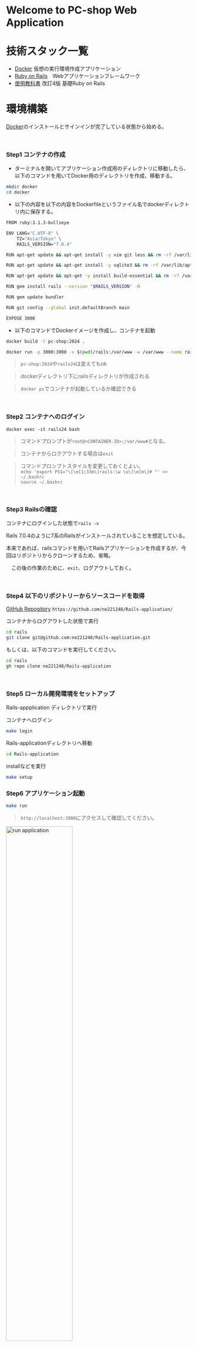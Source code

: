 # Welcome to PC-shop Web Application 

# 技術スタック一覧
- [Docker](https://www.docker.com/ja-jp/) 仮想の実行環境作成アプリケーション
- [Ruby on Rails](https://rubyonrails.org/)　Webアプリケーションフレームワーク
- [使用教科書](https://www.oiax.jp/rails5book) 改訂4版 基礎Ruby on Rails

# 環境構築
[Docker](https://docs.docker.com/desktop/install/mac-install/)のインストールとサインインが完了している状態から始める。

<br>

### Step1 コンテナの作成
- ターミナルを開いてアプリケーション作成用のディレクトリに移動したら、以下のコマンドを用いてDocker用のディレクトリを作成、移動する。
```sh
mkdir docker
cd docker
```

- 以下の内容を以下の内容をDockerfileというファイル名でdockerディレクトリ内に保存する。

```sh
FROM ruby:3.1.3-bullseye

ENV LANG="C.UTF-8" \
    TZ="Asia/Tokyo" \
    RAILS_VERSION="7.0.4"

RUN apt-get update && apt-get install -y vim git less && rm -rf /var/lib/apt/lists/*

RUN apt-get update && apt-get install -y sqlite3 && rm -rf /var/lib/apt/lists/*

RUN apt-get update && apt-get -y install build-essential && rm -rf /var/lib/apt/lists/*

RUN gem install rails --version "$RAILS_VERSION" -N

RUN gem update bundler

RUN git config --global init.defaultBranch main

EXPOSE 3000
```
- 以下のコマンドでDockerイメージを作成し、コンテナを起動
```sh
docker build -t pc-shop:2024 .
```

```sh
docker run -p 3000:3000 -v $(pwd)/rails:/var/www -w /var/www --name rails24 -d pc-shop:2024 tail -f /dev/null
```
> `pc-shop:2024`や`rails24`は変えてもok

>dockerディレクトリ下にrailsディレクトリが作成される

> `docker ps`でコンテナが起動しているか確認できる

<br>

### Step2 コンテナへのログイン
```ssh
docker exec -it rails24 bash
```
>コマンドプロンプトが`root@<CONTAINER-ID>:/var/www#`となる。
  
>コンテナからロクアウトする場合は`exit`

>コマンドプロンプトスタイルを変更しておくとよい。  
>`echo 'export PS1="\[\e[1;33m\]rails:\w \u\[\e[m\]# "' >> ~/.bashrc`    
>`source ~/.bashrc`

<br>

### Step3 Railsの確認
コンテナにログインした状態で`rails -v`　　

Rails 7.0.4のように7系のRailsがインストールされていることを想定している。

本来であれば、railsコマンドを用いてRailsアプリケーションを作成するが、今回はリポジトリからクローンするため、省略。

　この後の作業のために、`exit`、ログアウトしておく。

<br>

### Step4 以下のリポジトリーからソースコードを取得

[GitHub Repogitory](https://github.com/ne221248/Rails-application/) `https://github.com/ne221248/Rails-application/`

コンテナからログアウトした状態で実行
```sh
cd rails
git clone git@github.com:ne221248/Rails-application.git
```

もしくは、以下のコマンドを実行してください。

```sh
cd rails
gh repo clone ne221248/Rails-application
```
<br>

### Step5 ローカル開発環境をセットアップ
Rails-appplication ディレクトリで実行

コンテナへログイン
```sh
make login
```
Rails-applicationディレクトリへ移動
```sh
cd Rails-application
```
installなどを実行
```sh
make setup
```

### Step6 アプリケーション起動

```sh
make run
```

>`http://localhost:3000`にアクセスして確認してください。

<img src="./readme/index_page.png" alt="run application" style="width: 60%;"/>



>アプリケーションを停止するには、バックグラウンド実行したため、`fg`コマンドでフォアグラウンドに移行し、Ctrl+Cキーを押す。

<br>

# How to use this application

## 動作例

### サイトへアクセス
[http://localhost:3000](http://localhost:3000)　にアクセスすると、購入できるプランの一覧が表示されます。ログイン関連は際はサイドバーからできます。
<img src="./readme/index_page.png" alt="root:" style="width: 80%;"/>

### プラン詳細を確認
プラン名をクリックすると、詳細を見ることができます。
<img src="./readme/plan_show.png" alt="plan/show" style="width: 80%;"/>

### カートへ追加
カートに追加しようとすると、ログインを求められます。

ログイン後、カートに追加できるようになります。

<img src="./readme/login.png" alt="before_action" style="width: 80%;"/>
<img src="./readme/cart_new.png" alt="cart/new" style="width: 80%;"/>
<img src="./readme/cart_show.png" alt="cart/show" style="width: 80%;"/>

>カートとUserは1対1の関係にあるので、またログインしても情報は記憶されていますし、一人に対して複数のカートが生成されることを防いでいます。

### 構成の変更
カートの内容を確認すると、編集or削除できるリンクが表示されている。

編集をクリックして好きな構成に変更する。
<img src="./readme/cart_edit.png" alt="cart/edit" style="width: 80%;"/>
<img src="./readme/cart_edit_ok.png" alt="cart/show_2" style="width: 80%;"/>

>planモデルにPC構成情報があり、partモデルにパーツ情報があるが、それらをつなぐ中間テーブルplan_partモデルを作成し、planモデルとpartモデルを多対多の関連付けをしているため、複数のプランで同じパーツを使えるようにしている。
>また、中間テーブルのおかげでplanの変更が用意である。
>>しかしそれだと、他のユーザにも反映される全てのプランについてパーツを変えてしまうため、新たな中間モデルconfigurationを作成してこの処理を可能にしている。

### 予約の確定


### その他
- 右上のユーザ名をクリックすることでログインしているユーザの情報やパスワードを変更できます。
- 予約はステータスが"~~~~"であれば削除できます。
- 在庫がなくなったパーツを含む構成はカートに追加できません。　何かの不具合でカートに追加できてしまっても、予約を確定する際にエラー処理を挟み、そのカートを破棄します。

## 管理者Page
[http://localhost:3000/admin_login](http://localhost:3000/admin_login) 「管理者」という名前でログインできます。パスワードは「game」です。


## オペレータPage
[http://localhost:3000/operator_login](http://localhost:3000/operator_login) 「オペ」という名前でログインできます。パスワードは「game」です。
